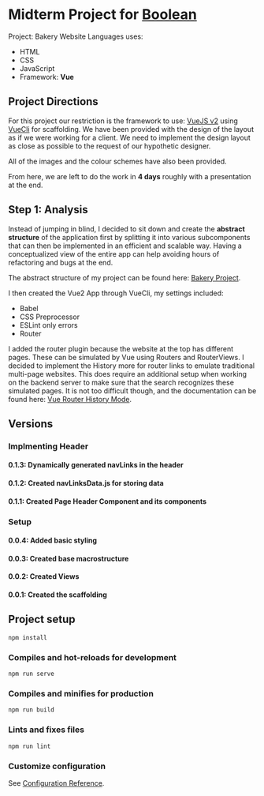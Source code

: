 # Midterm Project for [Boolean](https://boolean.careers/)

Project: Bakery Website
Languages uses:

* HTML
* CSS
* JavaScript
* Framework: **Vue**

## Project Directions

For this project our restriction is the framework to use: [VueJS v2](https://v2.vuejs.org/) using [VueCli](https://cli.vuejs.org/) for scaffolding.
We have been provided with the design of the layout as if we were working for a client. We need to implement the design layout as close as possible to the request of our hypothetic designer.

All of the images and the colour schemes have also been provided.

From here, we are left to do the work in **4 days** roughly with a presentation at the end.

## Step 1: Analysis

Instead of jumping in blind, I decided to sit down and create the **abstract structure** of the application first by splitting it into various subcomponents that can then be implemented in an efficient and scalable way. Having a conceptualized view of the entire app can help avoiding hours of refactoring and bugs at the end.

The abstract structure of my project can be found here: [Bakery Project](https://www.figma.com/file/8rrldVduPNee50hDXEfqFx/Boolean-Project-%2F-Case-Study%3A-Bakery?node-id=0%3A1).

I then created the Vue2 App through VueCli, my settings included:

* Babel
* CSS Preprocessor
* ESLint only errors
* Router

I added the router plugin because the website at the top has different pages. These can be simulated by Vue using Routers and RouterViews. I decided to implement the History more for router links to emulate traditional multi-page websites. This does require an additional setup when working on the backend server to make sure that the search recognizes these simulated pages. It is not too difficult though, and the documentation can be found here: [Vue Router History Mode](https://v3.router.vuejs.org/guide/essentials/history-mode.html).

## Versions

### Implmenting Header

#### 0.1.3: Dynamically generated navLinks in the header

#### 0.1.2: Created navLinksData.js for storing data

#### 0.1.1: Created Page Header Component and its components

### Setup

#### 0.0.4: Added basic styling

#### 0.0.3: Created base macrostructure

#### 0.0.2: Created Views

#### 0.0.1: Created the scaffolding

## Project setup

```shell
npm install
```

### Compiles and hot-reloads for development

```shell
npm run serve
```

### Compiles and minifies for production

```shell
npm run build
```

### Lints and fixes files

```shell
npm run lint
```

### Customize configuration

See [Configuration Reference](https://cli.vuejs.org/config/).
